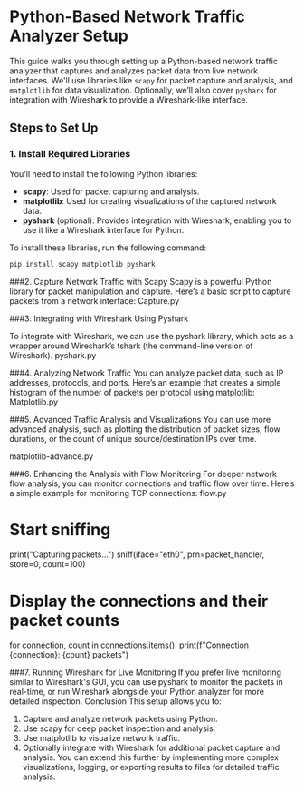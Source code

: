 # Python-Based Network Traffic Analyzer Setup

This guide walks you through setting up a Python-based network traffic analyzer that captures and analyzes packet data from live network interfaces. We'll use libraries like `scapy` for packet capture and analysis, and `matplotlib` for data visualization. Optionally, we’ll also cover `pyshark` for integration with Wireshark to provide a Wireshark-like interface.

## Steps to Set Up

### 1. Install Required Libraries

You'll need to install the following Python libraries:

- **scapy**: Used for packet capturing and analysis.
- **matplotlib**: Used for creating visualizations of the captured network data.
- **pyshark** (optional): Provides integration with Wireshark, enabling you to use it like a Wireshark interface for Python.

To install these libraries, run the following command:

```bash
pip install scapy matplotlib pyshark
```


###2. Capture Network Traffic with Scapy
Scapy is a powerful Python library for packet manipulation and capture. Here’s a basic script to capture packets from a network interface:
Capture.py


###3. Integrating with Wireshark Using Pyshark

To integrate with Wireshark, we can use the pyshark library, which acts as a wrapper around Wireshark’s tshark (the command-line version of Wireshark).
pyshark.py 

###4. Analyzing Network Traffic
You can analyze packet data, such as IP addresses, protocols, and ports. Here’s an example that creates a simple histogram of the number of packets per protocol using matplotlib:
Matplotlib.py 

###5. Advanced Traffic Analysis and Visualizations
You can use more advanced analysis, such as plotting the distribution of packet sizes, flow durations, or the count of unique source/destination IPs over time.

matplotlib-advance.py 

###6. Enhancing the Analysis with Flow Monitoring
For deeper network flow analysis, you can monitor connections and traffic flow over time. Here’s a simple example for monitoring TCP connections:
flow.py


# Start sniffing
print("Capturing packets...")
sniff(iface="eth0", prn=packet_handler, store=0, count=100)

# Display the connections and their packet counts
for connection, count in connections.items():
    print(f"Connection {connection}: {count} packets")

###7. Running Wireshark for Live Monitoring
If you prefer live monitoring similar to Wireshark's GUI, you can use pyshark to monitor the packets in real-time, or run Wireshark alongside your Python analyzer for more detailed inspection.
Conclusion
This setup allows you to:
1. Capture and analyze network packets using Python.
2. Use scapy for deep packet inspection and analysis.
3. Use matplotlib to visualize network traffic.
4. Optionally integrate with Wireshark for additional packet capture and analysis.
You can extend this further by implementing more complex visualizations, logging, or exporting results to files for detailed traffic analysis.
